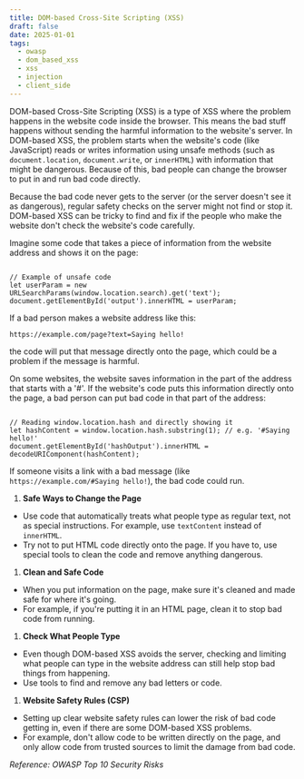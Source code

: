```yaml
---
title: DOM-based Cross-Site Scripting (XSS)
draft: false
date: 2025-01-01
tags:
  - owasp
  - dom_based_xss
  - xss
  - injection
  - client_side
---
```


DOM-based Cross-Site Scripting (XSS) is a type of XSS where the problem happens in the website code inside the browser. This means the bad stuff happens without sending the harmful information to the website's server. In DOM-based XSS, the problem starts when the website's code (like JavaScript) reads or writes information using unsafe methods (such as `document.location`, `document.write`, or `innerHTML`) with information that might be dangerous. Because of this, bad people can change the browser to put in and run bad code directly.

Because the bad code never gets to the server (or the server doesn't see it as dangerous), regular safety checks on the server might not find or stop it. DOM-based XSS can be tricky to find and fix if the people who make the website don't check the website's code carefully.

Imagine some code that takes a piece of information from the website address and shows it on the page:

```

// Example of unsafe code
let userParam = new URLSearchParams(window.location.search).get('text');
document.getElementById('output').innerHTML = userParam;

```

If a bad person makes a website address like this:

`https://example.com/page?text=Saying hello!`

the code will put that message directly onto the page, which could be a problem if the message is harmful.

On some websites, the website saves information in the part of the address that starts with a '#'. If the website's code puts this information directly onto the page, a bad person can put bad code in that part of the address:

```

// Reading window.location.hash and directly showing it
let hashContent = window.location.hash.substring(1); // e.g. '#Saying hello!'
document.getElementById('hashOutput').innerHTML = decodeURIComponent(hashContent);

```

If someone visits a link with a bad message (like `https://example.com/#Saying hello!`), the bad code could run.

1. **Safe Ways to Change the Page**
- Use code that automatically treats what people type as regular text, not as special instructions. For example, use `textContent` instead of `innerHTML`.
- Try not to put HTML code directly onto the page. If you have to, use special tools to clean the code and remove anything dangerous.
1. **Clean and Safe Code**
- When you put information on the page, make sure it's cleaned and made safe for where it's going.
- For example, if you're putting it in an HTML page, clean it to stop bad code from running.
1. **Check What People Type**
- Even though DOM-based XSS avoids the server, checking and limiting what people can type in the website address can still help stop bad things from happening.
- Use tools to find and remove any bad letters or code.
1. **Website Safety Rules (CSP)**
- Setting up clear website safety rules can lower the risk of bad code getting in, even if there are some DOM-based XSS problems.
- For example, don't allow code to be written directly on the page, and only allow code from trusted sources to limit the damage from bad code.

*Reference: OWASP Top 10 Security Risks*
